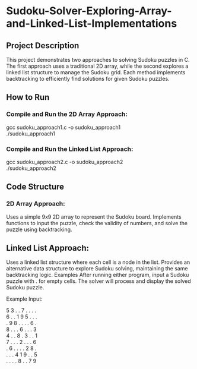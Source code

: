 # Sudoku-Solver-Exploring-Array-and-Linked-List-Implementations

## Project Description
This project demonstrates two approaches to solving Sudoku puzzles in C. The first approach uses a traditional 2D array, while the second explores a linked list structure to manage the Sudoku grid. Each method implements backtracking to efficiently find solutions for given Sudoku puzzles.

## How to Run
### Compile and Run the 2D Array Approach:
gcc sudoku_approach1.c -o sudoku_approach1  
./sudoku_approach1

### Compile and Run the Linked List Approach:
gcc sudoku_approach2.c -o sudoku_approach2  
./sudoku_approach2

## Code Structure
### 2D Array Approach:
Uses a simple 9x9 2D array to represent the Sudoku board.
Implements functions to input the puzzle, check the validity of numbers, and solve the puzzle using backtracking.

## Linked List Approach:
Uses a linked list structure where each cell is a node in the list.
Provides an alternative data structure to explore Sudoku solving, maintaining the same backtracking logic.
Examples
After running either program, input a Sudoku puzzle with . for empty cells. The solver will process and display the solved Sudoku puzzle.

Example Input:

5 3 . . 7 . . . .  
6 . . 1 9 5 . . .  
. 9 8 . . . . 6 .  
8 . . . 6 . . . 3  
4 . . 8 . 3 . . 1  
7 . . . 2 . . . 6  
. 6 . . . . 2 8 .  
. . . 4 1 9 . . 5  
. . . . 8 . . 7 9  

